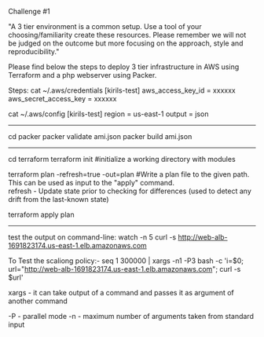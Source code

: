 Challenge #1

"A 3 tier environment is a common setup. Use a tool of your choosing/familiarity create these resources. Please remember we will not be judged on the outcome but more focusing on the approach, style and reproducibility."

Please find below the steps to deploy 3 tier infrastructure in AWS using Terraform and a php webserver using Packer.

Steps:
cat ~/.aws/credentials
[kirils-test]
aws_access_key_id = xxxxxx
aws_secret_access_key = xxxxxx

cat ~/.aws/config 
[kirils-test]
region = us-east-1
output = json

------------------------
cd packer
packer validate ami.json
packer build ami.json

------------------------
cd terraform
terraform init      #initialize a working directory with modules

terraform plan -refresh=true -out=plan    #Write a plan file to the given path. This can be used as input to the "apply" 
command.  
refresh - Update state prior to checking for differences (used to detect any drift from the last-known state)

terraform apply plan

------------------------

test the output on command-line:
watch -n 5 curl -s http://web-alb-1691823174.us-east-1.elb.amazonaws.com

To Test the scaliong policy:-
seq 1 300000 | xargs -n1 -P3 bash -c 'i=$0; url="http://web-alb-1691823174.us-east-1.elb.amazonaws.com"; curl -s $url'

xargs - it can take output of a command and passes it as argument of another command

-P - parallel mode
-n - maximum number of arguments taken from standard input